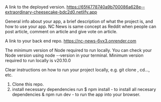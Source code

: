 A link to the deployed version.
https://65f4778740a9b700086a628e--extraordinary-cheesecake-bdc2d0.netlify.app

General info about your app, a brief description of what the project is, and how to use your app.
NC News is same concept as Reddit when people can post article, comment on article and give vote on article.

A link to your back end repo.
https://nc-news-6vx3.onrender.com

The minimum version of Node required to run locally. You can check your Node version using node --version in your terminal.
Minimum version required to run locally is v20.10.0

Clear instructions on how to run your project locally, e.g. git clone <repo-url>, cd..., etc.
1. Clone this repo.
2. install necessary dependencies
    run $ npm install - to install all necesary dependencies
   & npm run dev - to run the app into your browser.
